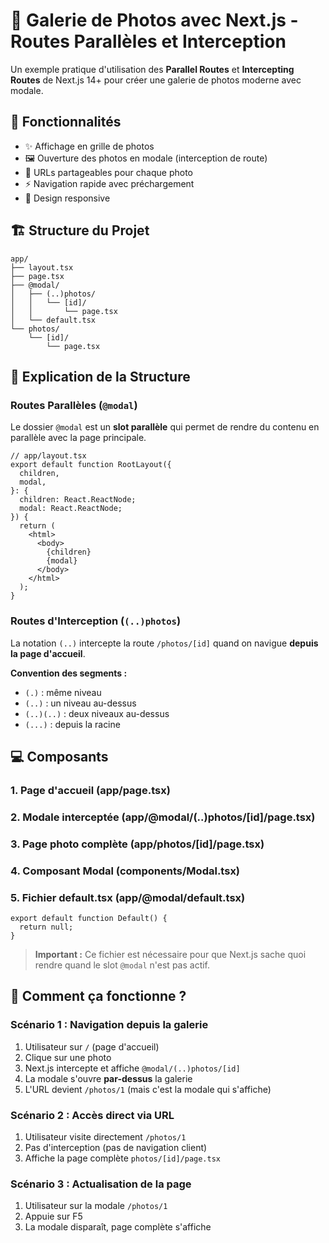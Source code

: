 # 📸 Galerie de Photos avec Next.js - Routes Parallèles et Interception

Un exemple pratique d'utilisation des **Parallel Routes** et **Intercepting Routes** de Next.js 14+ pour créer une galerie de photos moderne avec modale.

## 🎯 Fonctionnalités

- ✨ Affichage en grille de photos
- 🖼️ Ouverture des photos en modale (interception de route)
- 🔗 URLs partageables pour chaque photo
- ⚡ Navigation rapide avec préchargement
- 📱 Design responsive

## 🏗️ Structure du Projet

```
app/
├── layout.tsx
├── page.tsx
├── @modal/
│   ├── (..)photos/
│   │   └── [id]/
│   │       └── page.tsx
│   └── default.tsx
└── photos/
    └── [id]/
        └── page.tsx
```

## 📁 Explication de la Structure

### Routes Parallèles (`@modal`)

Le dossier `@modal` est un **slot parallèle** qui permet de rendre du contenu en parallèle avec la page principale.

```tsx
// app/layout.tsx
export default function RootLayout({
  children,
  modal,
}: {
  children: React.ReactNode;
  modal: React.ReactNode;
}) {
  return (
    <html>
      <body>
        {children}
        {modal}
      </body>
    </html>
  );
}
```

### Routes d'Interception (`(..)photos`)

La notation `(..)` intercepte la route `/photos/[id]` quand on navigue **depuis la page d'accueil**.

**Convention des segments :**

- `(.)` : même niveau
- `(..)` : un niveau au-dessus
- `(..)(..)` : deux niveaux au-dessus
- `(...)` : depuis la racine

## 💻 Composants

### 1. Page d'accueil (app/page.tsx)

### 2. Modale interceptée (app/@modal/(..)photos/[id]/page.tsx)

### 3. Page photo complète (app/photos/[id]/page.tsx)

### 4. Composant Modal (components/Modal.tsx)

### 5. Fichier default.tsx (app/@modal/default.tsx)

```tsx
export default function Default() {
  return null;
}
```

> **Important :** Ce fichier est nécessaire pour que Next.js sache quoi rendre quand le slot `@modal` n'est pas actif.

## 🚀 Comment ça fonctionne ?

### Scénario 1 : Navigation depuis la galerie

1. Utilisateur sur `/` (page d'accueil)
2. Clique sur une photo
3. Next.js intercepte et affiche `@modal/(..)photos/[id]`
4. La modale s'ouvre **par-dessus** la galerie
5. L'URL devient `/photos/1` (mais c'est la modale qui s'affiche)

### Scénario 2 : Accès direct via URL

1. Utilisateur visite directement `/photos/1`
2. Pas d'interception (pas de navigation client)
3. Affiche la page complète `photos/[id]/page.tsx`

### Scénario 3 : Actualisation de la page

1. Utilisateur sur la modale `/photos/1`
2. Appuie sur F5
3. La modale disparaît, page complète s'affiche
